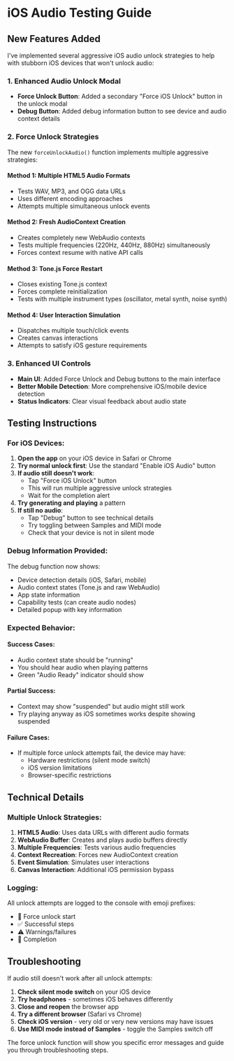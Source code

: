# iOS Audio Testing Guide

## New Features Added

I've implemented several aggressive iOS audio unlock strategies to help with stubborn iOS devices that won't unlock audio:

### 1. Enhanced Audio Unlock Modal
- **Force Unlock Button**: Added a secondary "Force iOS Unlock" button in the unlock modal
- **Debug Button**: Added debug information button to see device and audio context details

### 2. Force Unlock Strategies
The new `forceUnlockAudio()` function implements multiple aggressive strategies:

#### Method 1: Multiple HTML5 Audio Formats
- Tests WAV, MP3, and OGG data URLs
- Uses different encoding approaches
- Attempts multiple simultaneous unlock events

#### Method 2: Fresh AudioContext Creation
- Creates completely new WebAudio contexts
- Tests multiple frequencies (220Hz, 440Hz, 880Hz) simultaneously
- Forces context resume with native API calls

#### Method 3: Tone.js Force Restart
- Closes existing Tone.js context
- Forces complete reinitialization
- Tests with multiple instrument types (oscillator, metal synth, noise synth)

#### Method 4: User Interaction Simulation
- Dispatches multiple touch/click events
- Creates canvas interactions
- Attempts to satisfy iOS gesture requirements

### 3. Enhanced UI Controls
- **Main UI**: Added Force Unlock and Debug buttons to the main interface
- **Better Mobile Detection**: More comprehensive iOS/mobile device detection
- **Status Indicators**: Clear visual feedback about audio state

## Testing Instructions

### For iOS Devices:

1. **Open the app** on your iOS device in Safari or Chrome
2. **Try normal unlock first**: Use the standard "Enable iOS Audio" button
3. **If audio still doesn't work**:
   - Tap "Force iOS Unlock" button
   - This will run multiple aggressive unlock strategies
   - Wait for the completion alert
4. **Try generating and playing** a pattern
5. **If still no audio**:
   - Tap "Debug" button to see technical details
   - Try toggling between Samples and MIDI mode
   - Check that your device is not in silent mode

### Debug Information Provided:
The debug function now shows:
- Device detection details (iOS, Safari, mobile)
- Audio context states (Tone.js and raw WebAudio)
- App state information
- Capability tests (can create audio nodes)
- Detailed popup with key information

### Expected Behavior:

#### Success Cases:
- Audio context state should be "running"
- You should hear audio when playing patterns
- Green "Audio Ready" indicator should show

#### Partial Success:
- Context may show "suspended" but audio might still work
- Try playing anyway as iOS sometimes works despite showing suspended

#### Failure Cases:
- If multiple force unlock attempts fail, the device may have:
  - Hardware restrictions (silent mode switch)
  - iOS version limitations
  - Browser-specific restrictions

## Technical Details

### Multiple Unlock Strategies:
1. **HTML5 Audio**: Uses data URLs with different audio formats
2. **WebAudio Buffer**: Creates and plays audio buffers directly
3. **Multiple Frequencies**: Tests various audio frequencies
4. **Context Recreation**: Forces new AudioContext creation
5. **Event Simulation**: Simulates user interactions
6. **Canvas Interaction**: Additional iOS permission bypass

### Logging:
All unlock attempts are logged to the console with emoji prefixes:
- 🚨 Force unlock start
- ✅ Successful steps
- ⚠️ Warnings/failures
- 🎉 Completion

## Troubleshooting

If audio still doesn't work after all unlock attempts:

1. **Check silent mode switch** on your iOS device
2. **Try headphones** - sometimes iOS behaves differently
3. **Close and reopen** the browser app
4. **Try a different browser** (Safari vs Chrome)
5. **Check iOS version** - very old or very new versions may have issues
6. **Use MIDI mode instead of Samples** - toggle the Samples switch off

The force unlock function will show you specific error messages and guide you through troubleshooting steps.
